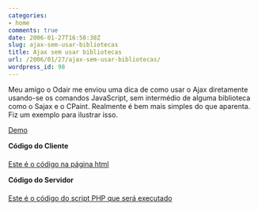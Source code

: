 ```yaml
---
categories:
- home
comments: true
date: 2006-01-27T16:50:38Z
slug: ajax-sem-usar-bibliotecas
title: Ajax sem usar bibliotecas
url: /2006/01/27/ajax-sem-usar-bibliotecas/
wordpress_id: 98
---
```


Meu amigo o Odair me enviou uma dica de como usar o Ajax diretamente usando-se os comandos JavaScript, sem intermédio de alguma biblioteca como o Sajax e o CPaint. Realmente é bem mais simples do que aparenta. Fiz um exemplo para ilustrar isso.

[Demo](/codes/ajax2.php)

**Código do Cliente**

[Este é o código na página html](/codes/showphp.php?file=ajax2.php)

**Código do Servidor**

[Este é o código do script PHP que será executado](/codes/showphp.php?file=funcoes_ajax2.php)
